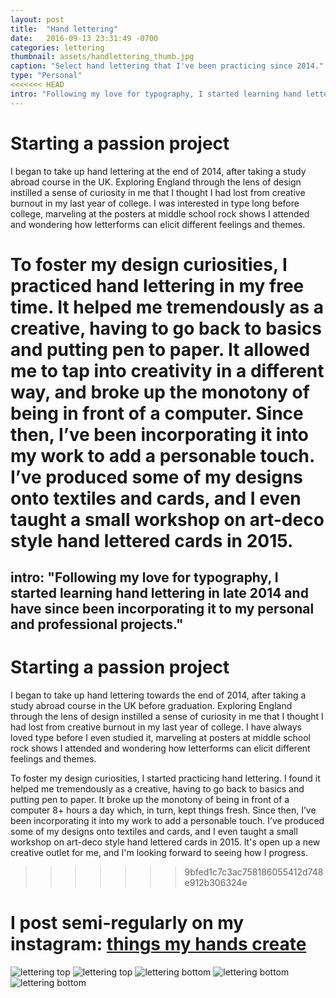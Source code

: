 ```yaml
---
layout: post
title:  "Hand lettering"
date:   2016-09-13 23:31:49 -0700
categories: lettering
thumbnail: assets/handlettering_thumb.jpg
caption: "Select hand lettering that I've been practicing since 2014."
type: "Personal"
<<<<<<< HEAD
intro: "Following my love for typography, I started learning hand lettering in late 2014 and have since been incorporating it into my personal and professional projects."
---
```

# Starting a passion project
I began to take up hand lettering at the end of 2014, after taking a study abroad course in the UK. Exploring England through the lens of design instilled a sense of curiosity in me that I thought I had lost from creative burnout in my last year of college. I was interested in type long before college, marveling at the posters at middle school rock shows I attended and wondering how letterforms can elicit different feelings and themes.

To foster my design curiosities, I practiced hand lettering in my free time. It helped me tremendously as a creative, having to go back to basics and putting pen to paper. It allowed me to tap into creativity in a different way, and broke up the monotony of being in front of a computer. Since then, I’ve been incorporating it into my work to add a personable touch. I’ve produced some of my designs onto textiles and cards, and I even taught a small workshop on art-deco style hand lettered cards in 2015.
=======
intro: "Following my love for typography, I started learning hand lettering in late 2014 and have since been incorporating it to my personal and professional projects."
---
# Starting a passion project
I began to take up hand lettering towards the end of 2014, after taking a study abroad course in the UK before graduation. Exploring England through the lens of design instilled a sense of curiosity in me that I thought I had lost from creative burnout in my last year of college. I have always loved type before I even studied it, marveling at posters at middle school rock shows I attended and wondering how letterforms can elicit different feelings and themes.

To foster my design curiosities, I started practicing hand lettering. I found it helped me tremendously as a creative, having to go back to basics and putting pen to paper. It broke up the monotony of being in front of a computer 8+ hours a day which, in turn, kept things fresh. Since then, I’ve been incorporating it into my work to add a personable touch. I’ve produced some of my designs onto textiles and cards, and I even taught a small workshop on art-deco style hand lettered cards in 2015. It's open up a new creative outlet for me, and I'm looking forward to seeing how I progress.
>>>>>>> 9bfed1c7c3ac758186055412d748e912b306324e

# I post semi-regularly on my instagram: [things my hands create](https://www.instagram.com/thingsmyhandscreate/ "Instragram")

![lettering top](/assets/lettering/vibes.jpg)
![lettering top](/assets/lettering/baroness.jpg)
![lettering bottom](/assets/lettering/butter.jpg)
![lettering bottom](/assets/lettering/outdoor.jpg)
![lettering bottom](/assets/lettering/sick.jpg)
